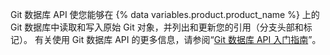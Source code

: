 Git 数据库 API 使您能够在 {% data variables.product.product_name %} 上的 Git 数据库中读取和写入原始 Git 对象，并列出和更新您的引用（分支头部和标记）。 有关使用 Git 数据库 API 的更多信息，请参阅“[Git 数据库 API 入门指南](/rest/guides/getting-started-with-the-git-database-api)”。